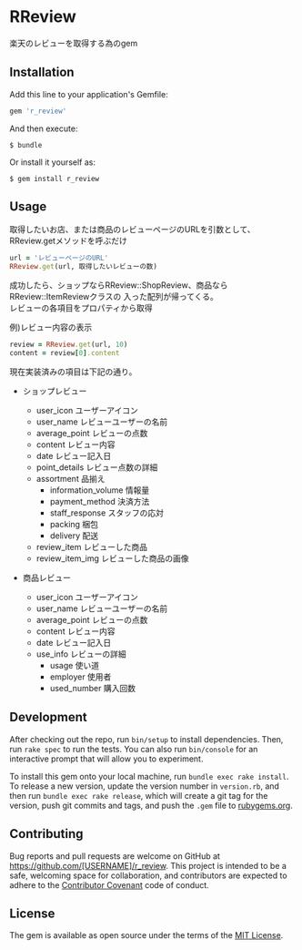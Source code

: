 # RReview

楽天のレビューを取得する為のgem

## Installation

Add this line to your application's Gemfile:

```ruby
gem 'r_review'
```

And then execute:

    $ bundle

Or install it yourself as:

    $ gem install r_review

## Usage

取得したいお店、または商品のレビューページのURLを引数として、
RReview.getメソッドを呼ぶだけ

```ruby
url = 'レビューページのURL'
RReview.get(url, 取得したいレビューの数)
```

成功したら、ショップならRReview::ShopReview、商品ならRReview::ItemReviewクラスの
入った配列が帰ってくる。  
レビューの各項目をプロパティから取得

例)レビュー内容の表示
```ruby
review = RReview.get(url, 10)
content = review[0].content
```

現在実装済みの項目は下記の通り。

* ショップレビュー  
  * user_icon ユーザーアイコン  
  * user_name レビューユーザーの名前  
  * average_point レビューの点数  
  * content レビュー内容  
  * date レビュー記入日  
  * point_details レビュー点数の詳細  
  * assortment 品揃え  
    * information_volume 情報量  
    * payment_method 決済方法  
    * staff_response スタッフの応対  
    * packing 梱包  
    * delivery 配送  
  * review_item レビューした商品  
  * review_item_img レビューした商品の画像  

* 商品レビュー  
  * user_icon ユーザーアイコン  
  * user_name レビューユーザーの名前  
  * average_point レビューの点数  
  * content レビュー内容  
  * date レビュー記入日  
  * use_info レビューの詳細  
    * usage 使い道  
    * employer 使用者  
    * used_number 購入回数  

## Development

After checking out the repo, run `bin/setup` to install dependencies. Then, run `rake spec` to run the tests. You can also run `bin/console` for an interactive prompt that will allow you to experiment.

To install this gem onto your local machine, run `bundle exec rake install`. To release a new version, update the version number in `version.rb`, and then run `bundle exec rake release`, which will create a git tag for the version, push git commits and tags, and push the `.gem` file to [rubygems.org](https://rubygems.org).

## Contributing

Bug reports and pull requests are welcome on GitHub at https://github.com/[USERNAME]/r_review. This project is intended to be a safe, welcoming space for collaboration, and contributors are expected to adhere to the [Contributor Covenant](http://contributor-covenant.org) code of conduct.


## License

The gem is available as open source under the terms of the [MIT License](http://opensource.org/licenses/MIT).
